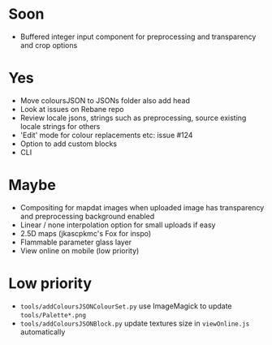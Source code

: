 # Soon

- Buffered integer input component for preprocessing and transparency and crop options

# Yes

- Move coloursJSON to JSONs folder also add head
- Look at issues on Rebane repo
- Review locale jsons, strings such as preprocessing, source existing locale strings for others
- 'Edit' mode for colour replacements etc: issue #124
- Option to add custom blocks
- CLI

# Maybe

- Compositing for mapdat images when uploaded image has transparency and preprocessing background enabled
- Linear / none interpolation option for small uploads if easy
- 2.5D maps (jkascpkmc's Fox for inspo)
- Flammable parameter glass layer
- View online on mobile (low priority)

# Low priority

- `tools/addColoursJSONColourSet.py` use ImageMagick to update `tools/Palette*.png`
- `tools/addColoursJSONBlock.py` update textures size in `viewOnline.js` automatically
